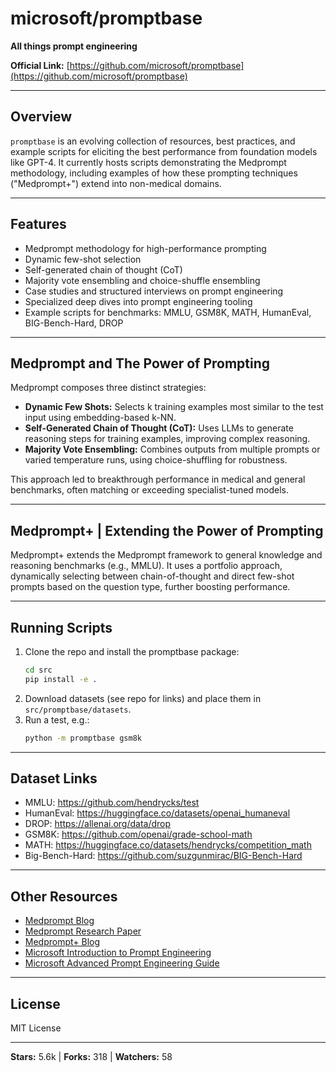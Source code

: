 # microsoft/promptbase

**All things prompt engineering**

**Official Link:** [https://github.com/microsoft/promptbase](https://github.com/microsoft/promptbase)

---

## Overview
`promptbase` is an evolving collection of resources, best practices, and example scripts for eliciting the best performance from foundation models like GPT-4. It currently hosts scripts demonstrating the Medprompt methodology, including examples of how these prompting techniques ("Medprompt+") extend into non-medical domains.

---

## Features
- Medprompt methodology for high-performance prompting
- Dynamic few-shot selection
- Self-generated chain of thought (CoT)
- Majority vote ensembling and choice-shuffle ensembling
- Case studies and structured interviews on prompt engineering
- Specialized deep dives into prompt engineering tooling
- Example scripts for benchmarks: MMLU, GSM8K, MATH, HumanEval, BIG-Bench-Hard, DROP

---

## Medprompt and The Power of Prompting
Medprompt composes three distinct strategies:
- **Dynamic Few Shots:** Selects k training examples most similar to the test input using embedding-based k-NN.
- **Self-Generated Chain of Thought (CoT):** Uses LLMs to generate reasoning steps for training examples, improving complex reasoning.
- **Majority Vote Ensembling:** Combines outputs from multiple prompts or varied temperature runs, using choice-shuffling for robustness.

This approach led to breakthrough performance in medical and general benchmarks, often matching or exceeding specialist-tuned models.

---

## Medprompt+ | Extending the Power of Prompting
Medprompt+ extends the Medprompt framework to general knowledge and reasoning benchmarks (e.g., MMLU). It uses a portfolio approach, dynamically selecting between chain-of-thought and direct few-shot prompts based on the question type, further boosting performance.

---

## Running Scripts
1. Clone the repo and install the promptbase package:
   ```bash
   cd src
   pip install -e .
   ```
2. Download datasets (see repo for links) and place them in `src/promptbase/datasets`.
3. Run a test, e.g.:
   ```bash
   python -m promptbase gsm8k
   ```

---

## Dataset Links
- MMLU: https://github.com/hendrycks/test
- HumanEval: https://huggingface.co/datasets/openai_humaneval
- DROP: https://allenai.org/data/drop
- GSM8K: https://github.com/openai/grade-school-math
- MATH: https://huggingface.co/datasets/hendrycks/competition_math
- Big-Bench-Hard: https://github.com/suzgunmirac/BIG-Bench-Hard

---

## Other Resources
- [Medprompt Blog](https://www.microsoft.com/en-us/research/blog/the-power-of-prompting/)
- [Medprompt Research Paper](https://arxiv.org/abs/2311.16452)
- [Medprompt+ Blog](https://www.microsoft.com/en-us/research/blog/steering-at-the-frontier-extending-the-power-of-prompting/)
- [Microsoft Introduction to Prompt Engineering](https://learn.microsoft.com/en-us/azure/ai-services/openai/concepts/prompt-engineering)
- [Microsoft Advanced Prompt Engineering Guide](https://learn.microsoft.com/en-us/azure/ai-services/openai/concepts/advanced-prompt-engineering?pivots=programming-language-chat-completions)

---

## License
MIT License

---

**Stars:** 5.6k | **Forks:** 318 | **Watchers:** 58 